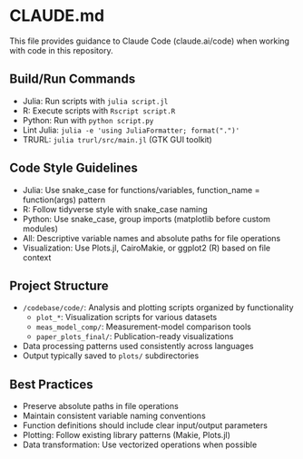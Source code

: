 # CLAUDE.md

This file provides guidance to Claude Code (claude.ai/code) when working with code in this repository.

## Build/Run Commands
- Julia: Run scripts with `julia script.jl`
- R: Execute scripts with `Rscript script.R`
- Python: Run with `python script.py`
- Lint Julia: `julia -e 'using JuliaFormatter; format(".")'`
- TRURL: `julia trurl/src/main.jl` (GTK GUI toolkit)

## Code Style Guidelines
- Julia: Use snake_case for functions/variables, function_name = function(args) pattern
- R: Follow tidyverse style with snake_case naming
- Python: Use snake_case, group imports (matplotlib before custom modules)
- All: Descriptive variable names and absolute paths for file operations
- Visualization: Use Plots.jl, CairoMakie, or ggplot2 (R) based on file context

## Project Structure
- `/codebase/code/`: Analysis and plotting scripts organized by functionality
  - `plot_*`: Visualization scripts for various datasets
  - `meas_model_comp/`: Measurement-model comparison tools
  - `paper_plots_final/`: Publication-ready visualizations
- Data processing patterns used consistently across languages
- Output typically saved to `plots/` subdirectories

## Best Practices
- Preserve absolute paths in file operations
- Maintain consistent variable naming conventions
- Function definitions should include clear input/output parameters
- Plotting: Follow existing library patterns (Makie, Plots.jl)
- Data transformation: Use vectorized operations when possible